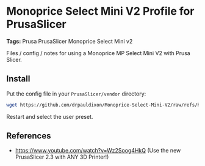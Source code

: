 # Monoprice Select Mini V2 Profile for PrusaSlicer

**Tags:** Prusa PrusaSlicer Monoprice Select Mini v2

Files / config / notes for using a Monoprice MP Select Mini V2 with Prusa Slicer.

## Install

Put the config file in your `PrusaSlicer/vendor` directory:

```sh
wget https://github.com/drpauldixon/Monoprice-Select-Mini-V2/raw/refs/heads/main/PrusaSlicer/Monoprice_Select_Mini_V2_PrusaSlicer_Profile.ini -O ~/.config/PrusaSlicer/vendor/Monoprice_Select_Mini_V2.ini
```

Restart and select the user preset.

## References

 - https://www.youtube.com/watch?v=Wz2Soog4HkQ (Use the new PrusaSlicer 2.3 with ANY 3D Printer!)

